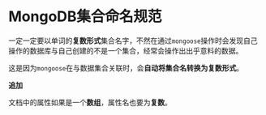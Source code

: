 # MongoDB集合命名规范

一定一定要以单词的**复数形式**集合名字，不然在通过`mongoose`操作时会发现自己操作的数据库与自己创建的不是一个集合，经常会操作出出乎意料的数据。

这是因为`mongoose`在与数据集合关联时，会**自动将集合名转换为复数形式**。



**追加**

文档中的属性如果是一个**数组**，属性名也要为**复数**。